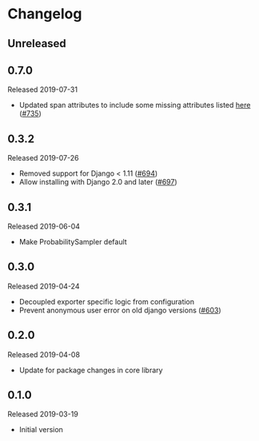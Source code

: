 # Changelog

## Unreleased

## 0.7.0
Released 2019-07-31

- Updated span attributes to include some missing attributes listed
  [here](https://github.com/census-instrumentation/opencensus-specs/blob/master/trace/HTTP.md#attributes)
  ([#735](https://github.com/census-instrumentation/opencensus-python/pull/735))

## 0.3.2
Released 2019-07-26

- Removed support for Django < 1.11
  ([#694](https://github.com/census-instrumentation/opencensus-python/pull/694))
- Allow installing with Django 2.0 and later
  ([#697](https://github.com/census-instrumentation/opencensus-python/pull/697))

## 0.3.1
Released 2019-06-04

- Make ProbabilitySampler default

## 0.3.0
Released 2019-04-24

- Decoupled exporter specific logic from configuration
- Prevent anonymous user error on old django versions
  ([#603](https://github.com/census-instrumentation/opencensus-python/pull/603))

## 0.2.0
Released 2019-04-08

- Update for package changes in core library

## 0.1.0
Released 2019-03-19

- Initial version
